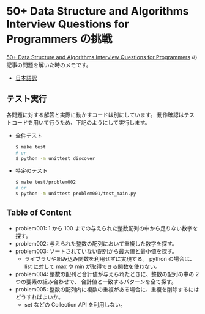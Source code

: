 # 50+ Data Structure and Algorithms Interview Questions for Programmers の挑戦

[50+ Data Structure and Algorithms Interview Questions for Programmers][hackernoon] の記事の問題を解いた時のメモです。

* [日本語訳][postd]

[hackernoon]: https://hackernoon.com/50-data-structure-and-algorithms-interview-questions-for-programmers-b4b1ac61f5b0
[postd]: https://postd.cc/50-data-structure-and-algorithms-interview-questions-for-programmers/

## テスト実行

各問題に対する解答と実際に動かすコードは別にしています。
動作確認はテストコードを用いて行うため、下記のようにして実行します。

* 全件テスト

  ```sh
  $ make test
  # or
  $ python -m unittest discover
  ```
* 特定のテスト

  ```sh
  $ make test/problem002
  # or
  $ python -m unittest problem001/test_main.py
  ```

## Table of Content

* problem001: 1 から 100 までの与えられた整数配列の中から足りない数字を探す。
* problem002: 与えられた整数の配列において重複した数字を探す。
* problem003: ソートされていない配列から最大値と最小値を探す。
  * ライブラリや組み込み関数を利用せずに実現する。
    python の場合は、 list に対して max や min が取得できる関数を使わない。
* problem004: 整数の配列と合計値が与えられたときに、整数の配列の中の 2 つの要素の組み合わせで、
  合計値と一致するパターンを全て探す。
* problem005: 整数の配列内に複数の重複がある場合に、重複を削除するにはどうすればよいか。
  * set などの Collection API を利用しない。

